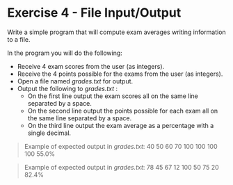 # Exercise 4 - File Input/Output

Write a simple program that will compute exam averages writing information to a file. 

In the program you will do the following:
* Receive 4 exam scores from the user (as integers).
* Receive the 4 points possible for the exams from the user (as integers).
* Open a file named *grades.txt* for output.
* Output the following to *grades.txt* :
    * On the first line output the exam scores all on the same line separated by a space.
    * On the second line output the points possible for each exam all on the same line separated by a space.
    * On the third line output the exam average as a percentage with a single decimal.

>Example of expected output in *grades.txt*:
    40 50 60 70
    100 100 100 100
    55.0%

>Example of expected output in *grades.txt*:
    78 45 67 12
    100 50 75 20
    82.4%
